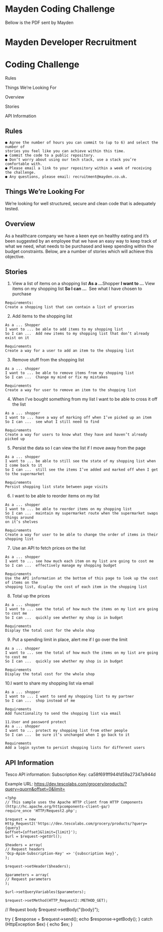 # Mayden Coding Challenge

Bellow is the PDF sent by Mayden

# Mayden Developer Recruitment

# Coding Challenge

Rules

Things We’re Looking For

Overview

Stories

API Information

## Rules

```
● Agree the number of hours you can commit to (up to 6) and select the number of
stories you feel like you can achieve within this time.
● Commit the code to a public repository.
● Don’t worry about using our tech stack, use a stack you’re comfortable with.
● Please email a link to your repository within a week of receiving the challenge.
● Any questions, please email: ​recruitment@mayden.co.uk​.
```
## Things We’re Looking For

We’re looking for well structured, secure and clean code that is adequately tested.

## Overview

As a healthcare company we have a keen eye on healthy eating and it’s been suggested by
an employee that we have an easy way to keep track of what we need, what needs to be
purchased and keep spending within the budget constraints. Below, are a number of stories
which will achieve this objective.

## Stories

1. View a list of items on a shopping list
    **As a ...** ​Shopper
    **I want to ...** ​View items on my shopping list
    **So I can ...** ​ See what I have chosen to purchase


```
Requirements:
Create a shopping list that can contain a list of groceries
```
2. Add items to the shopping list

```
As a ... ​Shopper
I want to ... ​be able to add items to my shopping list
So I can ... ​ Add new items to my shopping list that don’t already exist on it
```
```
Requirements
Create a way for a user to add an item to the shopping list
```
3. Remove stuff from the shopping list

```
As a ... ​shopper
I want to ... ​be able to remove items from my shopping list
So I can ... ​ Change my mind or fix my mistakes
```
```
Requirements
Create a way for user to remove an item to the shopping list
```
4. When I’ve bought something from my list I want to be able to cross it off the list

```
As a ... ​shopper
I want to ... ​have a way of marking off when I’ve picked up an item
So I can ... ​ see what I still need to find
```
```
Requirements
Create a way for users to know what they have and haven’t already picked up
```
5. Persist the data so I can view the list if I move away from the page

```
As a ... ​shopper
I want to ... ​be able to still see the state of my shopping list when I come back to it
So I can ... ​ still see the items I’ve added and marked off when I get to the supermarket
```
```
Requirements
Persist shopping list state between page visits
```
6. I want to be able to reorder items on my list


```
As a ... ​shopper
I want to ... ​be able to reorder items on my shopping list
So I can ... ​ maintain my supermarket route when the supermarket swaps things around
on it’s shelves
```
```
Requirements
Create a way for user to be able to change the order of items in their shopping list
```
7. Use an API to fetch prices on the list

```
As a ... ​shopper
I want to ... ​see how much each item on my list are going to cost me
So I can ... ​ effectively manage my shopping budget
```
```
Requirements
Use the ​API information​ at the bottom of this page to look up the cost of items on the
shopping list, display the cost of each item in the shopping list
```
8. Total up the prices

```
As a ... ​shopper
I want to ... ​see the total of how much the items on my list are going to cost me
So I can ... ​ quickly see whether my shop is in budget
```
```
Requirements
Display the total cost for the whole shop
```
9. Put a spending limit in place, alert me if I go over the limit

```
As a ... ​shopper
I want to ... ​see the total of how much the items on my list are going to cost me
So I can ... ​ quickly see whether my shop is in budget
```
```
Requirements
Display the total cost for the whole shop
```
10.I want to share my shopping list via email

```
As a ... ​shopper
I want to ... ​I want to send my shopping list to my partner
So I can ... ​ shop instead of me
```

```
Requirements
Add functionality to send the shopping list via email
```
```
11.User and password protect
As a ... ​shopper
I want to ... ​protect my shopping list from other people
So I can ... ​ be sure it’s unchanged when I go back to it
```
```
Requirements
Add a login system to persist shopping lists for different users
```
## API Information

Tesco API information:
Subscription Key: ca58f691ff944fd59a27347a944d

Example URL:
https://dev.tescolabs.com/grocery/products/?query=quorn&offset=0&limit=

```
<?php
​// This sample uses the Apache HTTP client from HTTP Components
(http://hc.apache.org/httpcomponents-client-ga/)
​require_once​ ​'HTTP/Request2.php'​;
```
```
$request = ​new
Http_Request2(​'https://dev.tescolabs.com/grocery/products/?query={query}
&offset={offset}&limit={limit}'​);
$url = $request->getUrl();
```
```
$headers = ​array​(
​// Request headers
​'Ocp-Apim-Subscription-Key'​ => ​'{subscription key}'​,
);
```
```
$request->setHeader($headers);
```
```
$parameters = ​array​(
​// Request parameters
);
```
```
$url->setQueryVariables($parameters);
```
```
$request->setMethod(HTTP_Request2::METHOD_GET);
```

// Request body
$request->setBody(​"{body}"​);

try
{
$response = $request->send();
​echo​ $response->getBody();
}
catch​ (HttpException $ex)
{
​echo​ $ex;
}


